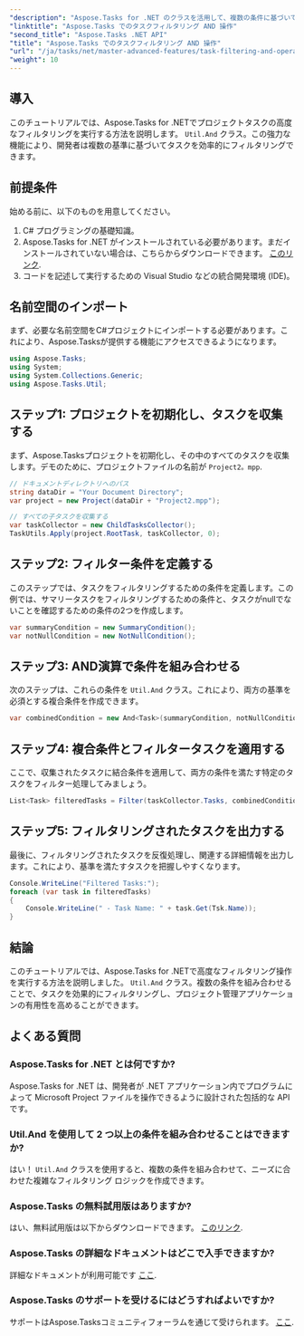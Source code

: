 ```yaml
---
"description": "Aspose.Tasks for .NET のクラスを活用して、複数の条件に基づいてプロジェクトタスクをフィルタリングする方法を学びます。サマリータスクや非 null 属性などの条件を組み合わせることで、フィルタリングが可能になります。"
"linktitle": "Aspose.Tasks でのタスクフィルタリング AND 操作"
"second_title": "Aspose.Tasks .NET API"
"title": "Aspose.Tasks でのタスクフィルタリング AND 操作"
"url": "/ja/tasks/net/master-advanced-features/task-filtering-and-operation/"
"weight": 10
---
```


## 導入

このチュートリアルでは、Aspose.Tasks for .NETでプロジェクトタスクの高度なフィルタリングを実行する方法を説明します。 `Util.And` クラス。この強力な機能により、開発者は複数の基準に基づいてタスクを効率的にフィルタリングできます。

## 前提条件

始める前に、以下のものを用意してください。

1. C# プログラミングの基礎知識。
2. Aspose.Tasks for .NET がインストールされている必要があります。まだインストールされていない場合は、こちらからダウンロードできます。 [このリンク](https://releases。aspose.com/tasks/net/).
3. コードを記述して実行するための Visual Studio などの統合開発環境 (IDE)。

## 名前空間のインポート

まず、必要な名前空間をC#プロジェクトにインポートする必要があります。これにより、Aspose.Tasksが提供する機能にアクセスできるようになります。

```csharp
using Aspose.Tasks;
using System;
using System.Collections.Generic;
using Aspose.Tasks.Util;

```

## ステップ1: プロジェクトを初期化し、タスクを収集する

まず、Aspose.Tasksプロジェクトを初期化し、その中のすべてのタスクを収集します。デモのために、プロジェクトファイルの名前が `Project2。mpp`.

```csharp
// ドキュメントディレクトリへのパス
string dataDir = "Your Document Directory";
var project = new Project(dataDir + "Project2.mpp");

// すべての子タスクを収集する
var taskCollector = new ChildTasksCollector();
TaskUtils.Apply(project.RootTask, taskCollector, 0);
```

## ステップ2: フィルター条件を定義する

このステップでは、タスクをフィルタリングするための条件を定義します。この例では、サマリータスクをフィルタリングするための条件と、タスクがnullでないことを確認するための条件の2つを作成します。

```csharp
var summaryCondition = new SummaryCondition();
var notNullCondition = new NotNullCondition();
```

## ステップ3: AND演算で条件を組み合わせる

次のステップは、これらの条件を `Util.And` クラス。これにより、両方の基準を必須とする複合条件を作成できます。

```csharp
var combinedCondition = new And<Task>(summaryCondition, notNullCondition);
```

## ステップ4: 複合条件とフィルタータスクを適用する

ここで、収集されたタスクに結合条件を適用して、両方の条件を満たす特定のタスクをフィルター処理してみましょう。

```csharp
List<Task> filteredTasks = Filter(taskCollector.Tasks, combinedCondition);
```

## ステップ5: フィルタリングされたタスクを出力する

最後に、フィルタリングされたタスクを反復処理し、関連する詳細情報を出力します。これにより、基準を満たすタスクを把握しやすくなります。

```csharp
Console.WriteLine("Filtered Tasks:");
foreach (var task in filteredTasks)
{
    Console.WriteLine(" - Task Name: " + task.Get(Tsk.Name));
}
```

## 結論

このチュートリアルでは、Aspose.Tasks for .NETで高度なフィルタリング操作を実行する方法を説明しました。 `Util.And` クラス。複数の条件を組み合わせることで、タスクを効果的にフィルタリングし、プロジェクト管理アプリケーションの有用性を高めることができます。

## よくある質問

### Aspose.Tasks for .NET とは何ですか?

Aspose.Tasks for .NET は、開発者が .NET アプリケーション内でプログラムによって Microsoft Project ファイルを操作できるように設計された包括的な API です。

### Util.And を使用して 2 つ以上の条件を組み合わせることはできますか?

はい！ `Util.And` クラスを使用すると、複数の条件を組み合わせて、ニーズに合わせた複雑なフィルタリング ロジックを作成できます。

### Aspose.Tasks の無料試用版はありますか?

はい、無料試用版は以下からダウンロードできます。 [このリンク](https://releases。aspose.com/).

### Aspose.Tasks の詳細なドキュメントはどこで入手できますか?

詳細なドキュメントが利用可能です [ここ](https://reference。aspose.com/tasks/net/).

### Aspose.Tasks のサポートを受けるにはどうすればよいですか?

サポートはAspose.Tasksコミュニティフォーラムを通じて受けられます。 [ここ](https://forum。aspose.com/c/tasks/15).